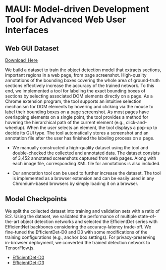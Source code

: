 # MAUI: Model-driven Development Tool for Advanced Web User Interfaces

## Web GUI Dataset

[Download_Here](https://www.dropbox.com/scl/fo/ylfebju8uezff85rn7z0s/AMgd0Vqc4iVUX1Ags_yXaqg?rlkey=8illl94nv7d08mj4rjq8yi78k&st=dwz1ezhs&dl=0)

We build a dataset to train the object detection model that extracts sections, important regions in a web page, from page screenshot. High-quality annotations of the bounding boxes covering the whole area of ground-truth sections effectively increase the accuracy of the trained network. To this end, we implemented a tool for labeling the exact bounding boxes of sections by selecting associated DOM elements directly on a page. As a Chrome extension program, the tool supports an intuitive selection mechanism for DOM elements by hovering and clicking via the mouse to label their bounding boxes on a page screenshot. As most pages have overlapping elements on a single point, the tool provides a method for hovering the hierarchical path of the current element (e.g., click-and-wheelup). When the user selects an element, the tool displays a pop-up to decide its GUI type. The tool automatically stores a screenshot and an annotation file after the user has finished the labeling process on a page. 

* We manually constructed a high-quality dataset using the tool and double-checked the collected and annotated data. The dataset consists of 3,452 annotated screenshots captured from web pages. Along with each image file, corresponding XML file for annotations is also included. 

* Our annotation tool can be used to further increase the dataset. The tool is implemented as a browser extension and can be easily used in any Chromium-based browsers by simply loading it on a browser.

## Model Checkpoints

We split the collected dataset into training and validation sets with a ratio of 8:2. Using the dataset, we validated the performance of multiple state-of-the-art object detection networks and selected the EfficientDet series with EfficientNet backbones considering the accuracy-latency trade-off. We fine-tuned the EfficientDet-D0 and D3 with some modifications of the training configurations (e.g., anchor box settings). For privacy-preserving in-browser deployment, we converted the trained detection network to TensorFlow.js.

- [EfficientDet-D0](https://www.dropbox.com/scl/fo/5blfa4hzzhwhab2g88bgk/AFjD1E1Wd541MGc5qYNtm4c?rlkey=cdsvn14aer8cp8iwb18huullb&st=fxrx86k5&dl=0)
- [EfficientDet-D3](https://www.dropbox.com/scl/fo/qtxy4gy99g0oragjl0feb/AAaz8rocntnCGRyvjTszCNQ?rlkey=x8dc23s108m8kj13yuelrpcp6&st=6vksnkjz&dl=0)
